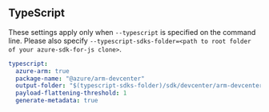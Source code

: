 ## TypeScript

These settings apply only when `--typescript` is specified on the command line.
Please also specify `--typescript-sdks-folder=<path to root folder of your azure-sdk-for-js clone>`.

``` yaml $(typescript)
typescript:
  azure-arm: true
  package-name: "@azure/arm-devcenter"
  output-folder: "$(typescript-sdks-folder)/sdk/devcenter/arm-devcenter"
  payload-flattening-threshold: 1
  generate-metadata: true
```
